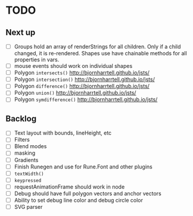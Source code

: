# TODO

## Next up

- [ ] Groups hold an array of renderStrings for all children. Only if a child changed, it is re-rendered. Shapes use have chainable methods for all properties in vars.
- [ ] mouse events should work on individual shapes
- [ ] Polygon `intersects()` http://bjornharrtell.github.io/jsts/
- [ ] Polygon `intersection()` http://bjornharrtell.github.io/jsts/
- [ ] Polygon `difference()` http://bjornharrtell.github.io/jsts/
- [ ] Polygon `union()` http://bjornharrtell.github.io/jsts/
- [ ] Polygon `symdifference()` http://bjornharrtell.github.io/jsts/

## Backlog

- [ ] Text layout with bounds, lineHeight, etc
- [ ] Filters
- [ ] Blend modes
- [ ] masking
- [ ] Gradients
- [ ] Finish Runegen and use for Rune.Font and other plugins
- [ ] `textWidth()`
- [ ] `keypressed`
- [ ] requestAnimationFrame should work in node
- [ ] Debug should have full polygon vectors and anchor vectors
- [ ] Ability to set debug line color and debug circle color
- [ ] SVG parser
